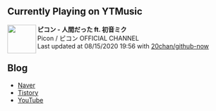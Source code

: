 ## Currently Playing on YTMusic

[<img align="left" height="65" src="https://i.ytimg.com/vi/4n5PNy04oIs/sddefault.jpg?sqp=-oaymwEWCJADEOEBIAQqCghqEJQEGHgg6AJIWg&rs">](https://music.youtube.com/channel/UCaWVCqpIfWFXUHSKANMjVQA)

**ピコン - 人間だった ft. 初音ミク**  
Picon / ピコン OFFICIAL CHANNEL  
Last updated at 08/15/2020 19:56 with [20chan/github-now](https://github.com/20chan/github-now)

## Blog

- [Naver](http://blog.naver.com/neurowhai)
- [Tistory](http://neurowhai.tistory.com/)
- [YouTube](https://www.youtube.com/channel/UCB_v1xU6laBHOeH6z4L-Mtw)
